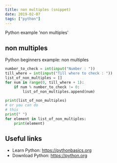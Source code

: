 ```yaml
---
title: non multiples (snippet)
date: 2019-02-07
tags: ["python"]
---
```

Python example 'non multiples'


## non multiples

Python beginners example: non multiples

```python
number_to_check = int(input("Number : "))
till_where = int(input("Till where to check : "))
list_of_non_multiples = []
for num in range(0, till_where + 1):
	if num % number_to_check != 0:
		list_of_non_multiples.append(num)
		
print(list_of_non_multiples)
# or you can do 
# this
print(" ")
for element in list_of_non_multiples:
	print(element)


```

## Useful links

- Learn Python: https://pythonbasics.org
- Download Python: https://python.org
